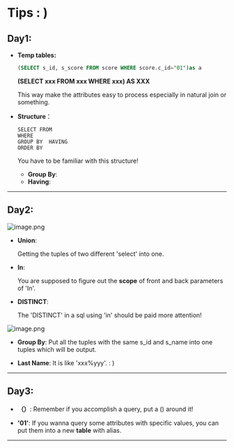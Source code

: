 # Tips : )

## Day1:
* **Temp tables:**
    ```sql
    (SELECT s_id, s_score FROM score WHERE score.c_id="01")as a
    ```

    **(SELECT xxx FROM xxx WHERE xxx) AS XXX**

    This way make the attributes easy to process especially in natural join or something.

* **Structure**：

  ```
  SELECT FROM
  WHERE
  GROUP BY  HAVING
  ORDER BY
  ```
  You have to be familiar with this structure!

  * **Group By**:
  * **Having**:

---

## Day2:

![image.png](https://s2.loli.net/2021/12/24/MGfwYtS3urhX8RD.png)

* **Union**:

  Getting the tuples of two different 'select' into one.

* **In**:

  You are supposed to figure out the **scope** of front and back parameters of 'In'.

* **DISTINCT**:

  The 'DISTINCT' in a sql using 'in' should be paid more attention!

![image.png](https://s2.loli.net/2021/12/24/ixqL3t1j4bCmoR7.png)

* **Group By**:
  Put all the tuples with the same s_id and s_name into one tuples which will be output.

* **Last Name**:
  It is like 'xxx%yyy'.
      : )
---

## Day3:

* **（）**:
  Remember if you accomplish a query, put a () around it!

* **'01'**:
  If you wanna query some attributes with specific values, you can put them into a new **table** with alias.
---
